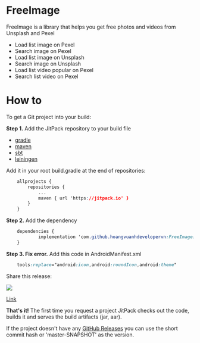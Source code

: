 # FreeImage



FreeImage is a library that helps you get free photos and videos from Unsplash and Pexel

- Load list image on Pexel
- Search image on Pexel
- Load list image on Unsplash
- Search image on Unsplash
- Load list video popular on Pexel
- Search list video on Pexel


# How to

To get a Git project into your build:

**Step 1.**  Add the JitPack repository to your build file

-   [gradle](https://jitpack.io/#gradle)
-   [maven](https://jitpack.io/#maven)
-   [sbt](https://jitpack.io/#sbt)
-   [leiningen](https://jitpack.io/#lein)

Add it in your root build.gradle at the end of repositories:

```css
	allprojects {
		repositories {
			...
			maven { url 'https://jitpack.io' }
		}
	}
```

**Step 2.**  Add the dependency

```css
	dependencies {
	        implementation 'com.github.hoangvuanhdevelopervn:FreeImage:Tag'
	}

```


**Step 3. Fix error.**  Add this code in AndroidManifest.xml

```css
	tools:replace="android:icon,android:roundIcon,android:theme"
```

Share this release:

[![](https://jitpack.io/v/hoangvuanhdevelopervn/FreeImage.svg)](https://jitpack.io/#)

[Link](https://jitpack.io/#hoangvuanhdevelopervn/FreeImage/Tag)

**That's it!**  The first time you request a project JitPack checks out the code, builds it and serves the build artifacts (jar, aar).

If the project doesn't have any  [GitHub Releases](https://github.com/blog/1547-release-your-software)  you can use the short commit hash or 'master-SNAPSHOT' as the version.
